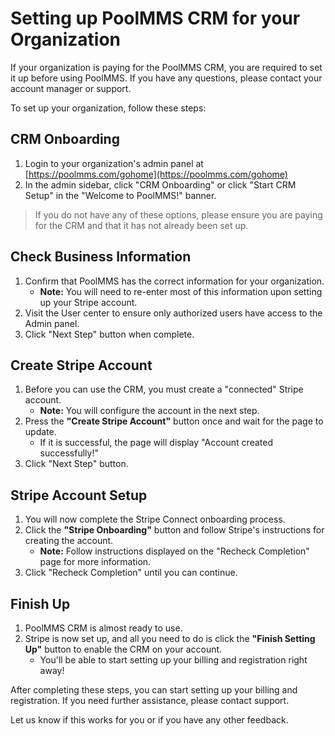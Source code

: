 Setting up PoolMMS CRM for your Organization
============================================

If your organization is paying for the PoolMMS CRM, you are required to set it up before using PoolMMS. If you have any questions, please contact your account manager or support.

To set up your organization, follow these steps:

CRM Onboarding
--------------

1.  Login to your organization's admin panel at [https://poolmms.com/gohome](https://poolmms.com/gohome)
2.  In the admin sidebar, click "CRM Onboarding" or click "Start CRM Setup" in the "Welcome to PoolMMS!" banner.
> If you do not have any of these options, please ensure you are paying for the CRM and that it has not already been set up.

Check Business Information
--------------------------

1.  Confirm that PoolMMS has the correct information for your organization.
    *   **Note:** You will need to re-enter most of this information upon setting up your Stripe account.
2.  Visit the User center to ensure only authorized users have access to the Admin panel.
3.  Click "Next Step" button when complete.

Create Stripe Account
---------------------

1.  Before you can use the CRM, you must create a "connected" Stripe account.
    *   **Note:** You will configure the account in the next step.
2.  Press the **"Create Stripe Account"** button once and wait for the page to update.
    *   If it is successful, the page will display "Account created successfully!"
3.  Click "Next Step" button.

Stripe Account Setup
--------------------

1.  You will now complete the Stripe Connect onboarding process.
2.  Click the **"Stripe Onboarding"** button and follow Stripe's instructions for creating the account.
    *   **Note:** Follow instructions displayed on the "Recheck Completion" page for more information.
3.  Click "Recheck Completion" until you can continue.

Finish Up
---------

1.  PoolMMS CRM is almost ready to use.
2.  Stripe is now set up, and all you need to do is click the **"Finish Setting Up"** button to enable the CRM on your account.
    *   You'll be able to start setting up your billing and registration right away!

After completing these steps, you can start setting up your billing and registration. If you need further assistance, please contact support.

Let us know if this works for you or if you have any other feedback.
